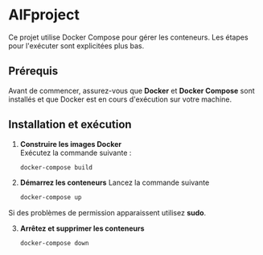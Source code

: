 # AIFproject

Ce projet utilise Docker Compose pour gérer les conteneurs. Les étapes pour l'exécuter sont explicitées plus bas.

## Prérequis

Avant de commencer, assurez-vous que **Docker** et **Docker Compose** sont installés et que Docker est en cours d'exécution sur votre machine.

## Installation et exécution

1. **Construire les images Docker**  
Exécutez la commande suivante :  
    ```sh
    docker-compose build

2. **Démarrez les conteneurs** 
Lancez la commande suivante 
    ```sh 
    docker-compose up 

Si des problèmes de permission apparaissent utilisez **sudo**. 

3. **Arrêtez et supprimer les conteneurs**
    ```sh
    docker-compose down 

    